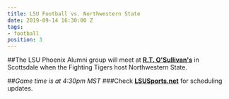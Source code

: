 ```yaml
---
title: LSU Football vs. Northwestern State
date: 2019-09-14 16:30:00 Z
tags:
- football
position: 3
---
```


##The LSU Phoenix Alumni group will meet at **[R.T. O'Sullivan's](https://goo.gl/maps/3MjPdBhDfGWxt53HA)** in Scottsdale when the Fighting Tigers host Northwestern State.  

##*Game time is at 4:30pm MST* 
###Check **[LSUSports.net](http://www.lsusports.net/SportSelect.dbml?SPID=2164&SPSID=27811&DB_OEM_ID=5200&_ga=2.61742444.1994479276.1565745145-1475237789.1565745143)** for scheduling updates.